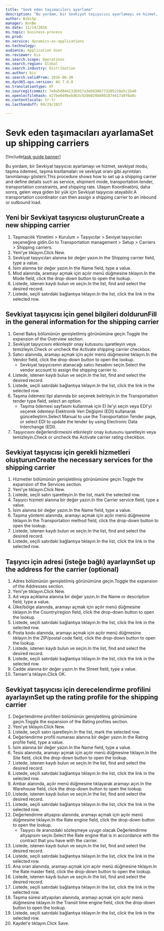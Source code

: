```yaml
--- 
title: "Sevk eden taşımacıları ayarlama"
description: "Bu yordam, bir Sevkiyat taşıyıcısı ayarlamayı ve hizmet, sevkiyat modu, taşıma ödemesi, taşıma kısıtlamaları ve sevkiyat oranı gibi ayrıntıları tanımlamayı gösterir."
author: BibiSp
manager: AnnBe
ms.date: 11/14/2016
ms.topic: business-process
ms.prod: 
ms.service: dynamics-ax-applications
ms.technology: 
audience: Application User
ms.reviewer: bis
ms.search.scope: Operations
ms.search.region: Global
ms.search.industry: Distribution
ms.author: bis
ms.search.validFrom: 2016-06-30
ms.dyn365.ops.version: AX 7.0.0
ms.translationtype: HT
ms.sourcegitcommit: 7e0a5d044133b917a3eb9386773205218e5c1b40
ms.openlocfilehash: e27be049bebd63c9266029b8981874417a9f0a8c
ms.contentlocale: tr-tr
ms.lasthandoff: 09/29/2017

---
```

# <a name="set-up-shipping-carriers"></a><span data-ttu-id="af1a4-103">Sevk eden taşımacıları ayarlama</span><span class="sxs-lookup"><span data-stu-id="af1a4-103">Set up shipping carriers</span></span>

[!include[task guide banner](../../includes/task-guide-banner.md)]

<span data-ttu-id="af1a4-104">Bu yordam, bir Sevkiyat taşıyıcısı ayarlamayı ve hizmet, sevkiyat modu, taşıma ödemesi, taşıma kısıtlamaları ve sevkiyat oranı gibi ayrıntıları tanımlamayı gösterir.</span><span class="sxs-lookup"><span data-stu-id="af1a4-104">This procedure shows how to set up a shipping carrier and define details such as service, shipment mode, transportation tender, transportation constraints, and shipping rate.</span></span> <span data-ttu-id="af1a4-105">Ulaşım Koordinatörü, daha sonra, gelen veya giden bir yük için Sevkiyat taşıyıcısı atayabilir.</span><span class="sxs-lookup"><span data-stu-id="af1a4-105">A transportation coordinator can then assign a shipping carrier to an inbound or outbound load.</span></span>


## <a name="create-a-new-shipping-carrier"></a><span data-ttu-id="af1a4-106">Yeni bir Sevkiyat taşıyıcısı oluşturun</span><span class="sxs-lookup"><span data-stu-id="af1a4-106">Create a new shipping carrier</span></span>
1. <span data-ttu-id="af1a4-107">Taşımacılık Yönetimi > Kurulum > Taşıyıcılar > Seviyat taşıyıcıları seçeneğine gidin.</span><span class="sxs-lookup"><span data-stu-id="af1a4-107">Go to Transportation management > Setup > Carriers > Shipping carriers.</span></span>
2. <span data-ttu-id="af1a4-108">Yeni'ye tıklayın.</span><span class="sxs-lookup"><span data-stu-id="af1a4-108">Click New.</span></span>
3. <span data-ttu-id="af1a4-109">Sevkiyat taşıyıcıları alanına bir değer yazın.</span><span class="sxs-lookup"><span data-stu-id="af1a4-109">In the Shipping carrier field, type a value.</span></span>
4. <span data-ttu-id="af1a4-110">İsim alanına bir değer yazın.</span><span class="sxs-lookup"><span data-stu-id="af1a4-110">In the Name field, type a value.</span></span>
5. <span data-ttu-id="af1a4-111">Mod alanında, aramayı açmak için açılır menü düğmesine tıklayın.</span><span class="sxs-lookup"><span data-stu-id="af1a4-111">In the Mode field, click the drop-down button to open the lookup.</span></span>
6. <span data-ttu-id="af1a4-112">Listede, istenen kaydı bulun ve seçin.</span><span class="sxs-lookup"><span data-stu-id="af1a4-112">In the list, find and select the desired record.</span></span>
7. <span data-ttu-id="af1a4-113">Listede, seçili satırdaki bağlantıya tıklayın.</span><span class="sxs-lookup"><span data-stu-id="af1a4-113">In the list, click the link in the selected row.</span></span>

## <a name="fill-in-the-general-information-for-the-shipping-carrier"></a><span data-ttu-id="af1a4-114">Sevkiyat taşıyıcısı için genel bilgileri doldurun</span><span class="sxs-lookup"><span data-stu-id="af1a4-114">Fill in the general information for the shipping carrier</span></span>
1. <span data-ttu-id="af1a4-115">Genel Bakış bölümünün genişletilmiş görünümüne geçin.</span><span class="sxs-lookup"><span data-stu-id="af1a4-115">Toggle the expansion of the Overview section.</span></span>
2. <span data-ttu-id="af1a4-116">Sevkiyat taşıyıcısını etkinleştir onay kutusunu işaretleyin veya temizleyin.</span><span class="sxs-lookup"><span data-stu-id="af1a4-116">Check or uncheck the Activate shipping carrier checkbox.</span></span>
3. <span data-ttu-id="af1a4-117">Satıcı alanında, aramayı açmak için açılır menü düğmesine tıklayın.</span><span class="sxs-lookup"><span data-stu-id="af1a4-117">In the Vendor field, click the drop-down button to open the lookup.</span></span>
    * <span data-ttu-id="af1a4-118">Sevkiyat taşıyıcısının atanacağı satıcı hesabını seçin.</span><span class="sxs-lookup"><span data-stu-id="af1a4-118">Select the vendor account to assign the shipping carrier to.</span></span>  
4. <span data-ttu-id="af1a4-119">Listede, istenen kaydı bulun ve seçin.</span><span class="sxs-lookup"><span data-stu-id="af1a4-119">In the list, find and select the desired record.</span></span>
5. <span data-ttu-id="af1a4-120">Listede, seçili satırdaki bağlantıya tıklayın.</span><span class="sxs-lookup"><span data-stu-id="af1a4-120">In the list, click the link in the selected row.</span></span>
6. <span data-ttu-id="af1a4-121">Taşıma ödemesi tipi alanında bir seçenek belirleyin.</span><span class="sxs-lookup"><span data-stu-id="af1a4-121">In the Transportation tender type field, select an option.</span></span>
    * <span data-ttu-id="af1a4-122">Taşıma ödemesi sayfasını kullanmak için El ile'yi seçin veya EDI'yi seçerek ödemeyi Elektronik Veri Değişimi (EDI) kullanarak güncelleştirin.</span><span class="sxs-lookup"><span data-stu-id="af1a4-122">Select Manual to use the Transportation Tender page, or select EDI to update the tender by using Electronic Data Interchange (EDI).</span></span>  
7. <span data-ttu-id="af1a4-123">Taşıyıcısını değerlendirmesini etkinleştir onay kutusunu işaretleyin veya temizleyin.</span><span class="sxs-lookup"><span data-stu-id="af1a4-123">Check or uncheck the Activate carrier rating checkbox.</span></span>

## <a name="create-the-necessary-services-for-the-shipping-carrier"></a><span data-ttu-id="af1a4-124">Sevkiyat taşıyıcısı için gerekli hizmetleri oluşturun</span><span class="sxs-lookup"><span data-stu-id="af1a4-124">Create the necessary services for the shipping carrier</span></span>
1. <span data-ttu-id="af1a4-125">Hizmetler bölümünün genişletilmiş görünümüne geçin.</span><span class="sxs-lookup"><span data-stu-id="af1a4-125">Toggle the expansion of the Services section.</span></span>
2. <span data-ttu-id="af1a4-126">Yeni'ye tıklayın.</span><span class="sxs-lookup"><span data-stu-id="af1a4-126">Click New.</span></span>
3. <span data-ttu-id="af1a4-127">Listede, seçili satırı işaretleyin.</span><span class="sxs-lookup"><span data-stu-id="af1a4-127">In the list, mark the selected row.</span></span>
4. <span data-ttu-id="af1a4-128">Taşıyıcı hizmeti alanına bir değer yazın.</span><span class="sxs-lookup"><span data-stu-id="af1a4-128">In the Carrier service field, type a value.</span></span>
5. <span data-ttu-id="af1a4-129">İsim alanına bir değer yazın.</span><span class="sxs-lookup"><span data-stu-id="af1a4-129">In the Name field, type a value.</span></span>
6. <span data-ttu-id="af1a4-130">Taşıma yöntemi alanında, aramayı açmak için açılır menü düğmesine tıklayın.</span><span class="sxs-lookup"><span data-stu-id="af1a4-130">In the Transportation method field, click the drop-down button to open the lookup.</span></span>
7. <span data-ttu-id="af1a4-131">Listede, istenen kaydı bulun ve seçin.</span><span class="sxs-lookup"><span data-stu-id="af1a4-131">In the list, find and select the desired record.</span></span>
8. <span data-ttu-id="af1a4-132">Listede, seçili satırdaki bağlantıya tıklayın.</span><span class="sxs-lookup"><span data-stu-id="af1a4-132">In the list, click the link in the selected row.</span></span>

## <a name="set-up-the-address-for-the-carrier-optional"></a><span data-ttu-id="af1a4-133">Taşıyıcı için adresi (isteğe bağlı) ayarlayın</span><span class="sxs-lookup"><span data-stu-id="af1a4-133">Set up the address for the carrier (optional)</span></span>
1. <span data-ttu-id="af1a4-134">Adres bölümünün genişletilmiş görünümüne geçin.</span><span class="sxs-lookup"><span data-stu-id="af1a4-134">Toggle the expansion of the Addresses section.</span></span>
2. <span data-ttu-id="af1a4-135">Yeni'ye tıklayın.</span><span class="sxs-lookup"><span data-stu-id="af1a4-135">Click New.</span></span>
3. <span data-ttu-id="af1a4-136">Ad veya açıklama alanına bir değer yazın.</span><span class="sxs-lookup"><span data-stu-id="af1a4-136">In the Name or description field, type a value.</span></span>
4. <span data-ttu-id="af1a4-137">Ülke/bölge alanında, aramayı açmak için açılır menü düğmesine tıklayın.</span><span class="sxs-lookup"><span data-stu-id="af1a4-137">In the Country/region field, click the drop-down button to open the lookup.</span></span>
5. <span data-ttu-id="af1a4-138">Listede, seçili satırdaki bağlantıya tıklayın.</span><span class="sxs-lookup"><span data-stu-id="af1a4-138">In the list, click the link in the selected row.</span></span>
6. <span data-ttu-id="af1a4-139">Posta kodu alanında, aramayı açmak için açılır menü düğmesine tıklayın.</span><span class="sxs-lookup"><span data-stu-id="af1a4-139">In the ZIP/postal code field, click the drop-down button to open the lookup.</span></span>
7. <span data-ttu-id="af1a4-140">Listede, istenen kaydı bulun ve seçin.</span><span class="sxs-lookup"><span data-stu-id="af1a4-140">In the list, find and select the desired record.</span></span>
8. <span data-ttu-id="af1a4-141">Listede, seçili satırdaki bağlantıya tıklayın.</span><span class="sxs-lookup"><span data-stu-id="af1a4-141">In the list, click the link in the selected row.</span></span>
9. <span data-ttu-id="af1a4-142">Cadde alanına bir değer yazın.</span><span class="sxs-lookup"><span data-stu-id="af1a4-142">In the Street field, type a value.</span></span>
10. <span data-ttu-id="af1a4-143">Tamam'a tıklayın.</span><span class="sxs-lookup"><span data-stu-id="af1a4-143">Click OK.</span></span>

## <a name="set-up-the-rating-profile-for-the-shipping-carrier"></a><span data-ttu-id="af1a4-144">Sevkiyat taşıyıcısı için derecelendirme profilini ayarlayın</span><span class="sxs-lookup"><span data-stu-id="af1a4-144">Set up the rating profile for the shipping carrier</span></span>
1. <span data-ttu-id="af1a4-145">Değerlendirme profilleri bölümünün genişletilmiş görünümüne geçin.</span><span class="sxs-lookup"><span data-stu-id="af1a4-145">Toggle the expansion of the Rating profiles section.</span></span>
2. <span data-ttu-id="af1a4-146">Yeni'ye tıklayın.</span><span class="sxs-lookup"><span data-stu-id="af1a4-146">Click New.</span></span>
3. <span data-ttu-id="af1a4-147">Listede, seçili satırı işaretleyin.</span><span class="sxs-lookup"><span data-stu-id="af1a4-147">In the list, mark the selected row.</span></span>
4. <span data-ttu-id="af1a4-148">Değerlendirme profili numarası alanına bir değer yazın.</span><span class="sxs-lookup"><span data-stu-id="af1a4-148">In the Rating profile field, type a value.</span></span>
5. <span data-ttu-id="af1a4-149">İsim alanına bir değer yazın.</span><span class="sxs-lookup"><span data-stu-id="af1a4-149">In the Name field, type a value.</span></span>
6. <span data-ttu-id="af1a4-150">Tesis alanında, aramayı açmak için açılır menü düğmesine tıklayın.</span><span class="sxs-lookup"><span data-stu-id="af1a4-150">In the Site field, click the drop-down button to open the lookup.</span></span>
7. <span data-ttu-id="af1a4-151">Listede, istenen kaydı bulun ve seçin.</span><span class="sxs-lookup"><span data-stu-id="af1a4-151">In the list, find and select the desired record.</span></span>
8. <span data-ttu-id="af1a4-152">Listede, seçili satırdaki bağlantıya tıklayın.</span><span class="sxs-lookup"><span data-stu-id="af1a4-152">In the list, click the link in the selected row.</span></span>
9. <span data-ttu-id="af1a4-153">Ambar alanında, açılır menü düğmesine tıklayarak aramayı açın.</span><span class="sxs-lookup"><span data-stu-id="af1a4-153">In the Warehouse field, click the drop-down button to open the lookup.</span></span>
10. <span data-ttu-id="af1a4-154">Listede, istenen kaydı bulun ve seçin.</span><span class="sxs-lookup"><span data-stu-id="af1a4-154">In the list, find and select the desired record.</span></span>
11. <span data-ttu-id="af1a4-155">Listede, seçili satırdaki bağlantıya tıklayın.</span><span class="sxs-lookup"><span data-stu-id="af1a4-155">In the list, click the link in the selected row.</span></span>
12. <span data-ttu-id="af1a4-156">Değerlendirme altyapısı alanında, aramayı açmak için açılır menü düğmesine tıklayın.</span><span class="sxs-lookup"><span data-stu-id="af1a4-156">In the Rate engine field, click the drop-down button to open the lookup.</span></span>
    * <span data-ttu-id="af1a4-157">Taşıyıcı ile aranızdaki sözleşmeye uyugn olacak Değerlendirme altyapısını seçin.</span><span class="sxs-lookup"><span data-stu-id="af1a4-157">Select the Rate engine that is in accordance with the contract that you have with the carrier.</span></span>  
13. <span data-ttu-id="af1a4-158">Listede, istenen kaydı bulun ve seçin.</span><span class="sxs-lookup"><span data-stu-id="af1a4-158">In the list, find and select the desired record.</span></span>
14. <span data-ttu-id="af1a4-159">Listede, seçili satırdaki bağlantıya tıklayın.</span><span class="sxs-lookup"><span data-stu-id="af1a4-159">In the list, click the link in the selected row.</span></span>
15. <span data-ttu-id="af1a4-160">Ana oran alanında, aramayı açmak için açılır menü düğmesine tıklayın.</span><span class="sxs-lookup"><span data-stu-id="af1a4-160">In the Rate master field, click the drop-down button to open the lookup.</span></span>
16. <span data-ttu-id="af1a4-161">Listede, istenen kaydı bulun ve seçin.</span><span class="sxs-lookup"><span data-stu-id="af1a4-161">In the list, find and select the desired record.</span></span>
17. <span data-ttu-id="af1a4-162">Listede, seçili satırdaki bağlantıya tıklayın.</span><span class="sxs-lookup"><span data-stu-id="af1a4-162">In the list, click the link in the selected row.</span></span>
18. <span data-ttu-id="af1a4-163">Taşıma süresi altyapıları alanında, aramayı açmak için açılır menü düğmesine tıklayın.</span><span class="sxs-lookup"><span data-stu-id="af1a4-163">In the Transit time engine field, click the drop-down button to open the lookup.</span></span>
19. <span data-ttu-id="af1a4-164">Listede, seçili satırdaki bağlantıya tıklayın.</span><span class="sxs-lookup"><span data-stu-id="af1a4-164">In the list, click the link in the selected row.</span></span>
20. <span data-ttu-id="af1a4-165">Kaydet'e tıklayın.</span><span class="sxs-lookup"><span data-stu-id="af1a4-165">Click Save.</span></span>


